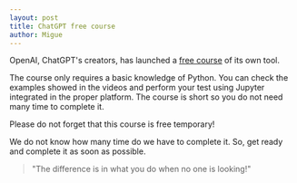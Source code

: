 ```yaml
---
layout: post
title: ChatGPT free course
author: Migue
---
```


OpenAI, ChatGPT's creators, has launched a [free course](https://www.deeplearning.ai/short-courses/chatgpt-prompt-engineering-for-developers/) of its own tool. 

The course only requires a basic knowledge of Python. You can check the examples showed in the videos and perform your test using Jupyter integrated in the
proper platform. The course is short so you do not need many time to complete it.

Please do not forget that this course is free temporary!

We do not know how many time do we have to complete it. So, get ready and complete it as soon as possible.


> "The difference is in what you do when no one is looking!"
